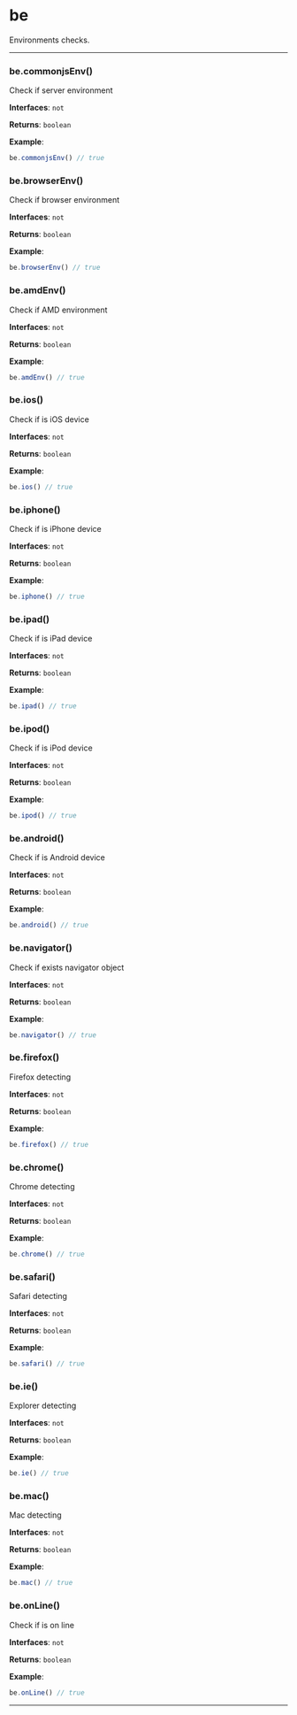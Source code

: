 # be

Environments checks.



* * *

### be.commonjsEnv() 

Check if server environment**Interfaces**: `not`

**Returns**: `boolean`

**Example**:
```js
be.commonjsEnv() // true
```


### be.browserEnv() 

Check if browser environment**Interfaces**: `not`

**Returns**: `boolean`

**Example**:
```js
be.browserEnv() // true
```


### be.amdEnv() 

Check if AMD environment**Interfaces**: `not`

**Returns**: `boolean`

**Example**:
```js
be.amdEnv() // true
```


### be.ios() 

Check if is iOS device**Interfaces**: `not`

**Returns**: `boolean`

**Example**:
```js
be.ios() // true
```


### be.iphone() 

Check if is iPhone device**Interfaces**: `not`

**Returns**: `boolean`

**Example**:
```js
be.iphone() // true
```


### be.ipad() 

Check if is iPad device**Interfaces**: `not`

**Returns**: `boolean`

**Example**:
```js
be.ipad() // true
```


### be.ipod() 

Check if is iPod device**Interfaces**: `not`

**Returns**: `boolean`

**Example**:
```js
be.ipod() // true
```


### be.android() 

Check if is Android device**Interfaces**: `not`

**Returns**: `boolean`

**Example**:
```js
be.android() // true
```


### be.navigator() 

Check if exists navigator object**Interfaces**: `not`

**Returns**: `boolean`

**Example**:
```js
be.navigator() // true
```


### be.firefox() 

Firefox detecting**Interfaces**: `not`

**Returns**: `boolean`

**Example**:
```js
be.firefox() // true
```


### be.chrome() 

Chrome detecting**Interfaces**: `not`

**Returns**: `boolean`

**Example**:
```js
be.chrome() // true
```


### be.safari() 

Safari detecting**Interfaces**: `not`

**Returns**: `boolean`

**Example**:
```js
be.safari() // true
```


### be.ie() 

Explorer detecting**Interfaces**: `not`

**Returns**: `boolean`

**Example**:
```js
be.ie() // true
```


### be.mac() 

Mac detecting**Interfaces**: `not`

**Returns**: `boolean`

**Example**:
```js
be.mac() // true
```


### be.onLine() 

Check if is on line**Interfaces**: `not`

**Returns**: `boolean`

**Example**:
```js
be.onLine() // true
```



* * *










